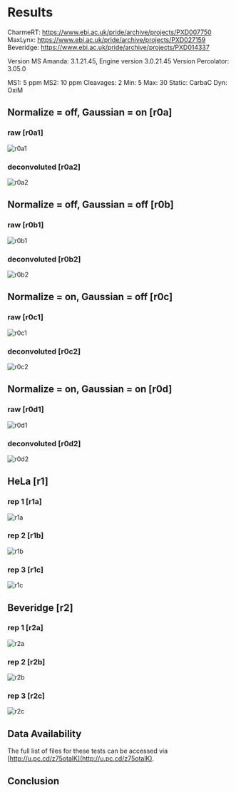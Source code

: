 # Results

CharmeRT: https://www.ebi.ac.uk/pride/archive/projects/PXD007750
MaxLynx: https://www.ebi.ac.uk/pride/archive/projects/PXD027159
Beveridge: https://www.ebi.ac.uk/pride/archive/projects/PXD014337

Version MS Amanda: 3.1.21.45, Engine version 3.0.21.45
Version Percolator: 3.05.0

MS1: 5 ppm
MS2: 10 ppm
Cleavages: 2
Min: 5
Max: 30
Static: CarbaC
Dyn: OxiM

## Normalize = off, Gaussian = on [r0a]

### raw [r0a1]

![r0a1](tests/v1.1.2/r0a1/r0a1.svg)

### deconvoluted [r0a2]

![r0a2](tests/v1.1.2/r0a2/r0a2.svg)

## Normalize = off, Gaussian = off [r0b]

### raw [r0b1]

![r0b1](tests/v1.1.2/r0b1/r0b1.svg)

### deconvoluted [r0b2]

![r0b2](tests/v1.1.2/r0b2/r0b2.svg)

## Normalize = on, Gaussian = off [r0c]

### raw [r0c1]

![r0c1](tests/v1.1.2/r0c1/r0c1.svg)

### deconvoluted [r0c2]

![r0c2](tests/v1.1.2/r0c2/r0c2.svg)

## Normalize = on, Gaussian = on [r0d]

### raw [r0d1]

![r0d1](tests/v1.1.2/r0d1/r0d1.svg)

### deconvoluted [r0d2]

![r0d2](tests/v1.1.2/r0d2/r0d2.svg)

## HeLa [r1]

### rep 1 [r1a]

![r1a](tests/v1.1.2/r1a/r1a.svg)

### rep 2 [r1b]

![r1b](tests/v1.1.2/r1b/r1b.svg)

### rep 3 [r1c]

![r1c](tests/v1.1.2/r1c/r1c.svg)

## Beveridge [r2]

### rep 1 [r2a]

![r2a](tests/v1.1.2/r2a/r2a.svg)

### rep 2 [r2b]

![r2b](tests/v1.1.2/r2b/r2b.svg)

### rep 3 [r2c]

![r2c](tests/v1.1.2/r2c/r2c.svg)

## Data Availability

The full list of files for these tests can be accessed via [http://u.pc.cd/z75otalK](http://u.pc.cd/z75otalK).

## Conclusion
